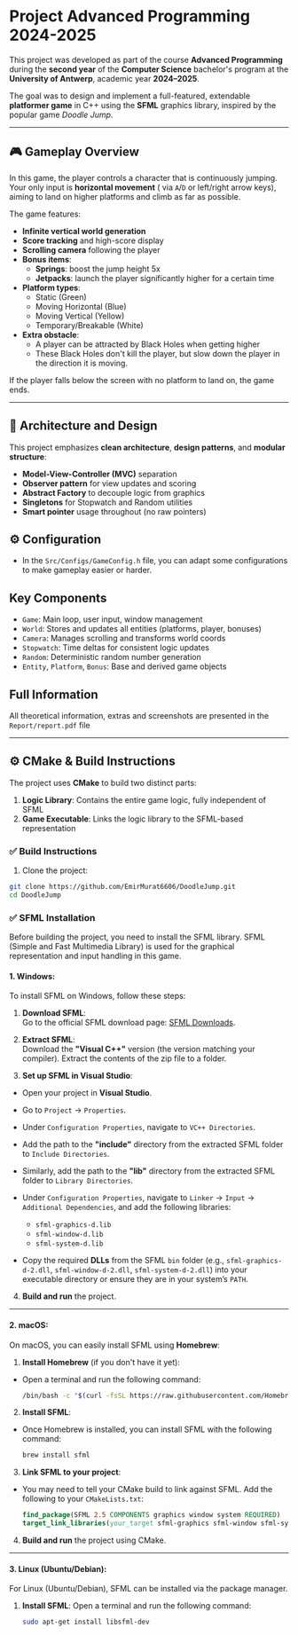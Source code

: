 Project Advanced Programming 2024-2025
=======================================
This project was developed as part of the course **Advanced Programming** during the **second year** of the **Computer
Science** bachelor's program at the **University of Antwerp**, academic year **2024–2025**.

The goal was to design and implement a full-featured, extendable **platformer game** in C++ using the **SFML** graphics
library, inspired by the popular game *Doodle Jump*.

---

## 🎮 Gameplay Overview

In this game, the player controls a character that is continuously jumping. Your only input is **horizontal movement** (
via `A`/`D` or left/right arrow keys), aiming to land on higher platforms and climb as far as possible.

The game features:

- **Infinite vertical world generation**
- **Score tracking** and high-score display
- **Scrolling camera** following the player
- **Bonus items**:
    - **Springs**: boost the jump height 5x
    - **Jetpacks**: launch the player significantly higher for a certain time
- **Platform types**:
    - Static (Green)
    - Moving Horizontal (Blue)
    - Moving Vertical (Yellow)
    - Temporary/Breakable (White)
- **Extra obstacle**:
    - A player can be attracted by Black Holes when getting higher
    - These Black Holes don't kill the player, but slow down the player in the direction it is moving.

If the player falls below the screen with no platform to land on, the game ends.

---

## 🧠 Architecture and Design

This project emphasizes **clean architecture**, **design patterns**, and **modular structure**:

- **Model-View-Controller (MVC)** separation
- **Observer pattern** for view updates and scoring
- **Abstract Factory** to decouple logic from graphics
- **Singletons** for Stopwatch and Random utilities
- **Smart pointer** usage throughout (no raw pointers)

## ⚙️ Configuration

- In the `Src/Configs/GameConfig.h` file, you can adapt some configurations to make gameplay easier or harder.

## Key Components

- `Game`: Main loop, user input, window management
- `World`: Stores and updates all entities (platforms, player, bonuses)
- `Camera`: Manages scrolling and transforms world coords
- `Stopwatch`: Time deltas for consistent logic updates
- `Random`: Deterministic random number generation
- `Entity`, `Platform`, `Bonus`: Base and derived game objects

## Full Information

All theoretical information, extras and screenshots are presented in the `Report/report.pdf` file

---

## ⚙️ CMake & Build Instructions

The project uses **CMake** to build two distinct parts:

1. **Logic Library**: Contains the entire game logic, fully independent of SFML
2. **Game Executable**: Links the logic library to the SFML-based representation

### ✅ Build Instructions

1. Clone the project:

```bash
git clone https://github.com/EmirMurat6606/DoodleJump.git
cd DoodleJump
```

### ✅ SFML Installation

Before building the project, you need to install the SFML library. SFML (Simple and Fast Multimedia Library) is used for the graphical representation and input handling in this game.

#### 1. **Windows**:

To install SFML on Windows, follow these steps:

1. **Download SFML**:  
   Go to the official SFML download page: [SFML Downloads](https://www.sfml-dev.org/download.php).

2. **Extract SFML**:  
   Download the **"Visual C++"** version (the version matching your compiler). Extract the contents of the zip file to a folder.

3. **Set up SFML in Visual Studio**:
  - Open your project in **Visual Studio**.
  - Go to `Project` → `Properties`.
  - Under `Configuration Properties`, navigate to `VC++ Directories`.
  - Add the path to the **"include"** directory from the extracted SFML folder to `Include Directories`.
  - Similarly, add the path to the **"lib"** directory from the extracted SFML folder to `Library Directories`.

  - Under `Configuration Properties`, navigate to `Linker` → `Input` → `Additional Dependencies`, and add the following libraries:
    - `sfml-graphics-d.lib`
    - `sfml-window-d.lib`
    - `sfml-system-d.lib`

  - Copy the required **DLLs** from the SFML `bin` folder (e.g., `sfml-graphics-d-2.dll`, `sfml-window-d-2.dll`, `sfml-system-d-2.dll`) into your executable directory or ensure they are in your system’s `PATH`.

4. **Build and run** the project.

---

#### 2. **macOS**:

On macOS, you can easily install SFML using **Homebrew**:

1. **Install Homebrew** (if you don't have it yet):
  - Open a terminal and run the following command:
    ```bash
    /bin/bash -c "$(curl -fsSL https://raw.githubusercontent.com/Homebrew/install/HEAD/install.sh)"
    ```

2. **Install SFML**:
  - Once Homebrew is installed, you can install SFML with the following command:
    ```bash
    brew install sfml
    ```

3. **Link SFML to your project**:
  - You may need to tell your CMake build to link against SFML. Add the following to your `CMakeLists.txt`:
    ```cmake
    find_package(SFML 2.5 COMPONENTS graphics window system REQUIRED)
    target_link_libraries(your_target sfml-graphics sfml-window sfml-system)
    ```

4. **Build and run** the project using CMake.

---

#### 3. **Linux (Ubuntu/Debian)**:

For Linux (Ubuntu/Debian), SFML can be installed via the package manager.

1. **Install SFML**:
   Open a terminal and run the following command:
   ```bash
   sudo apt-get install libsfml-dev
   ```


  

